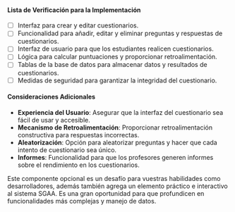 #### Lista de Verificación para la Implementación

- [ ] Interfaz para crear y editar cuestionarios.
- [ ] Funcionalidad para añadir, editar y eliminar preguntas y respuestas de cuestionarios.
- [ ] Interfaz de usuario para que los estudiantes realicen cuestionarios.
- [ ] Lógica para calcular puntuaciones y proporcionar retroalimentación.
- [ ] Tablas de la base de datos para almacenar datos y resultados de cuestionarios.
- [ ] Medidas de seguridad para garantizar la integridad del cuestionario.

#### Consideraciones Adicionales

- **Experiencia del Usuario**: Asegurar que la interfaz del cuestionario sea fácil de usar y accesible.
- **Mecanismo de Retroalimentación**: Proporcionar retroalimentación constructiva para respuestas incorrectas.
- **Aleatorización**: Opción para aleatorizar preguntas y hacer que cada intento de cuestionario sea único.
- **Informes**: Funcionalidad para que los profesores generen informes sobre el rendimiento en los cuestionarios.

Este componente opcional es un desafío para vuestras habilidades como desarrolladores, además también agrega un elemento práctico e interactivo al sistema SGAA. Es una gran oportunidad para que profundicen en funcionalidades más complejas y manejo de datos.
